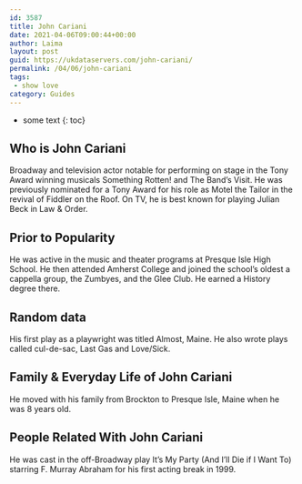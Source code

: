 ```yaml
---
id: 3587
title: John Cariani
date: 2021-04-06T09:00:44+00:00
author: Laima
layout: post
guid: https://ukdataservers.com/john-cariani/
permalink: /04/06/john-cariani
tags:
 - show love
category: Guides
---
```


* some text
{: toc}


## Who is John Cariani
                  
                  
                  
Broadway and television actor notable for performing on stage in the Tony Award winning musicals Something Rotten! and The Band&#8217;s Visit. He was previously nominated for a Tony Award for his role as Motel the Tailor in the revival of Fiddler on the Roof. On TV, he is best known for playing Julian Beck in Law & Order.
                  
              
            
              
            
                
                
                
## Prior to Popularity
                  
                  
                  
He was active in the music and theater programs at Presque Isle High School. He then attended Amherst College and joined the school&#8217;s oldest a cappella group, the Zumbyes, and the Glee Club. He earned a History degree there.
                  
              
            
              
            
                
                
                
## Random data
                  
                  
                  
His first play as a playwright was titled Almost, Maine. He also wrote plays called cul-de-sac, Last Gas and Love/Sick.
                  
              
            
              
            
                
                
                
## Family & Everyday Life of John Cariani
                  
                  
                  
He moved with his family from Brockton to Presque Isle, Maine when he was 8 years old.
                  
              
            
              
            
                
                
                
## People Related With John Cariani
                  
                  
                  
He was cast in the off-Broadway play It&#8217;s My Party (And I&#8217;ll Die if I Want To) starring F. Murray Abraham for his first acting break in 1999.
                  
              
            
              
            
                
              
            
              
              
            
            
              
            
          
          
          